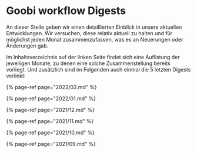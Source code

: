 # Goobi workflow Digests

An dieser Stelle geben wir einen detaillierten Einblick in unsere aktuellen Entwicklungen. Wir versuchen, diese relativ aktuell zu halten und für möglichst jeden Monat zusammenzufassen, was es an Neuerungen oder Änderungen gab.

Im Inhaltsverzeichnis auf der linken Seite findet sich eine Auflistung der jeweiligen Monate, zu denen eine solche Zusammenstellung bereits vorliegt. Und zusätzlich sind im Folgenden auch einmal die 5 letzten Digests verlinkt:

{% page-ref page="2022/02.md" %}

{% page-ref page="2022/01.md" %}

{% page-ref page="2021/12.md" %}

{% page-ref page="2021/11.md" %}

{% page-ref page="2021/10.md" %}

{% page-ref page="2021/09.md" %}
